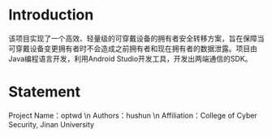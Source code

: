 # Introduction
该项目实现了一个高效、轻量级的可穿戴设备的拥有者安全转移方案，旨在保障当可穿戴设备变更拥有者时不会造成之前拥有者和现在拥有者的数据泄露。项目由Java编程语言开发，利用Android Studio开发工具，开发出两端通信的SDK。

# Statement
Project Name：optwd \n
Authors：hushun \n
Affiliation：College of Cyber Security, Jinan University
